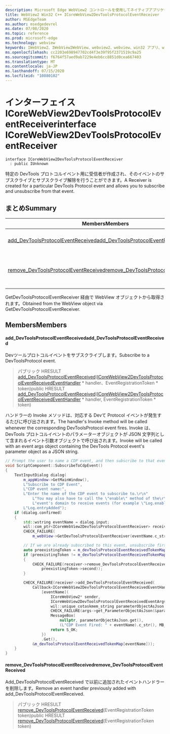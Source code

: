 ```yaml
---
description: Microsoft Edge WebView2 コントロールを使用してネイティブアプリケーションに web 技術 (HTML、CSS、JavaScript) を埋め込む
title: WebView2 Win32 C++ ICoreWebView2DevToolsProtocolEventReceiver
author: MSEdgeTeam
ms.author: msedgedevrel
ms.date: 07/08/2020
ms.topic: reference
ms.prod: microsoft-edge
ms.technology: webview
keywords: IWebView2、IWebView2WebView、webview2、webview、win32 アプリ、win32、edge、ICoreWebView2、ICoreWebView2Controller、browser control、edge html、ICoreWebView2DevToolsProtocolEventReceiver
ms.openlocfilehash: cc2203e698947702cd4f3e39f95f2371519c9a25
ms.sourcegitcommit: f6764f57aed9ab7229e4eb6cc8851d0cea667403
ms.translationtype: MT
ms.contentlocale: ja-JP
ms.lasthandoff: 07/15/2020
ms.locfileid: "10880102"
---
```

# <span data-ttu-id="4b3e2-104">インターフェイス ICoreWebView2DevToolsProtocolEventReceiver</span><span class="sxs-lookup"><span data-stu-id="4b3e2-104">interface ICoreWebView2DevToolsProtocolEventReceiver</span></span> 

```
interface ICoreWebView2DevToolsProtocolEventReceiver
  : public IUnknown
```

<span data-ttu-id="4b3e2-105">特定の DevTools プロトコルイベント用に受信者が作成され、そのイベントのサブスクライブとサブスクライブ解除を行うことができます。</span><span class="sxs-lookup"><span data-stu-id="4b3e2-105">A Receiver is created for a particular DevTools Protocol event and allows you to subscribe and unsubscribe from that event.</span></span>

## <span data-ttu-id="4b3e2-106">まとめ</span><span class="sxs-lookup"><span data-stu-id="4b3e2-106">Summary</span></span>

 <span data-ttu-id="4b3e2-107">Members</span><span class="sxs-lookup"><span data-stu-id="4b3e2-107">Members</span></span>                        | <span data-ttu-id="4b3e2-108">説明</span><span class="sxs-lookup"><span data-stu-id="4b3e2-108">Descriptions</span></span>
--------------------------------|---------------------------------------------
[<span data-ttu-id="4b3e2-109">add_DevToolsProtocolEventReceived</span><span class="sxs-lookup"><span data-stu-id="4b3e2-109">add_DevToolsProtocolEventReceived</span></span>](#add_devtoolsprotocoleventreceived) | <span data-ttu-id="4b3e2-110">Devツールプロトコルイベントをサブスクライブします。</span><span class="sxs-lookup"><span data-stu-id="4b3e2-110">Subscribe to a DevToolsProtocol event.</span></span>
[<span data-ttu-id="4b3e2-111">remove_DevToolsProtocolEventReceived</span><span class="sxs-lookup"><span data-stu-id="4b3e2-111">remove_DevToolsProtocolEventReceived</span></span>](#remove_devtoolsprotocoleventreceived) | <span data-ttu-id="4b3e2-112">Add_DevToolsProtocolEventReceived で以前に追加されたイベントハンドラーを削除します。</span><span class="sxs-lookup"><span data-stu-id="4b3e2-112">Remove an event handler previously added with add_DevToolsProtocolEventReceived.</span></span>

<span data-ttu-id="4b3e2-113">GetDevToolsProtocolEventReceiver 経由で WebView オブジェクトから取得されます。</span><span class="sxs-lookup"><span data-stu-id="4b3e2-113">Obtained from the WebView object via GetDevToolsProtocolEventReceiver.</span></span>

## <span data-ttu-id="4b3e2-114">Members</span><span class="sxs-lookup"><span data-stu-id="4b3e2-114">Members</span></span>

#### <span data-ttu-id="4b3e2-115">add_DevToolsProtocolEventReceived</span><span class="sxs-lookup"><span data-stu-id="4b3e2-115">add_DevToolsProtocolEventReceived</span></span> 

<span data-ttu-id="4b3e2-116">Devツールプロトコルイベントをサブスクライブします。</span><span class="sxs-lookup"><span data-stu-id="4b3e2-116">Subscribe to a DevToolsProtocol event.</span></span>

> <span data-ttu-id="4b3e2-117">パブリック HRESULT [add_DevToolsProtocolEventReceived](#add_devtoolsprotocoleventreceived)([ICoreWebView2DevToolsProtocolEventReceivedEventHandler](icorewebview2devtoolsprotocoleventreceivedeventhandler.md) \* handler、EventRegistrationToken \* token)</span><span class="sxs-lookup"><span data-stu-id="4b3e2-117">public HRESULT [add_DevToolsProtocolEventReceived](#add_devtoolsprotocoleventreceived)([ICoreWebView2DevToolsProtocolEventReceivedEventHandler](icorewebview2devtoolsprotocoleventreceivedeventhandler.md) \* handler, EventRegistrationToken \* token)</span></span>

<span data-ttu-id="4b3e2-118">ハンドラーの Invoke メソッドは、対応する Devて Protocol イベントが発生するたびに呼び出されます。</span><span class="sxs-lookup"><span data-stu-id="4b3e2-118">The handler's Invoke method will be called whenever the corresponding DevToolsProtocol event fires.</span></span> <span data-ttu-id="4b3e2-119">Invoke は、DevTools プロトコルイベントのパラメーターオブジェクトが JSON 文字列として含まれるイベント引数オブジェクトで呼び出されます。</span><span class="sxs-lookup"><span data-stu-id="4b3e2-119">Invoke will be called with an event args object containing the DevTools Protocol event's parameter object as a JSON string.</span></span>

```cpp
// Prompt the user to name a CDP event, and then subscribe to that event.
void ScriptComponent::SubscribeToCdpEvent()
{
    TextInputDialog dialog(
        m_appWindow->GetMainWindow(),
        L"Subscribe to CDP Event",
        L"CDP event name:",
        L"Enter the name of the CDP event to subscribe to.\r\n"
            L"You may also have to call the \"enable\" method of the\r\n"
            L"event's domain to receive events (for example \"Log.enable\").\r\n",
        L"Log.entryAdded");
    if (dialog.confirmed)
    {
        std::wstring eventName = dialog.input;
        wil::com_ptr<ICoreWebView2DevToolsProtocolEventReceiver> receiver;
        CHECK_FAILURE(
            m_webView->GetDevToolsProtocolEventReceiver(eventName.c_str(), &receiver));

        // If we are already subscribed to this event, unsubscribe first.
        auto preexistingToken = m_devToolsProtocolEventReceivedTokenMap.find(eventName);
        if (preexistingToken != m_devToolsProtocolEventReceivedTokenMap.end())
        {
            CHECK_FAILURE(receiver->remove_DevToolsProtocolEventReceived(
                preexistingToken->second));
        }

        CHECK_FAILURE(receiver->add_DevToolsProtocolEventReceived(
            Callback<ICoreWebView2DevToolsProtocolEventReceivedEventHandler>(
                [eventName](
                    ICoreWebView2* sender,
                    ICoreWebView2DevToolsProtocolEventReceivedEventArgs* args) -> HRESULT {
                    wil::unique_cotaskmem_string parameterObjectAsJson;
                    CHECK_FAILURE(args->get_ParameterObjectAsJson(&parameterObjectAsJson));
                    MessageBox(
                        nullptr, parameterObjectAsJson.get(),
                        (L"CDP Event Fired: " + eventName).c_str(), MB_OK);
                    return S_OK;
                })
                .Get(),
            &m_devToolsProtocolEventReceivedTokenMap[eventName]));
    }
}
```

#### <span data-ttu-id="4b3e2-120">remove_DevToolsProtocolEventReceived</span><span class="sxs-lookup"><span data-stu-id="4b3e2-120">remove_DevToolsProtocolEventReceived</span></span> 

<span data-ttu-id="4b3e2-121">Add_DevToolsProtocolEventReceived で以前に追加されたイベントハンドラーを削除します。</span><span class="sxs-lookup"><span data-stu-id="4b3e2-121">Remove an event handler previously added with add_DevToolsProtocolEventReceived.</span></span>

> <span data-ttu-id="4b3e2-122">パブリック HRESULT [remove_DevToolsProtocolEventReceived](#remove_devtoolsprotocoleventreceived)(EventRegistrationToken token)</span><span class="sxs-lookup"><span data-stu-id="4b3e2-122">public HRESULT [remove_DevToolsProtocolEventReceived](#remove_devtoolsprotocoleventreceived)(EventRegistrationToken token)</span></span>


